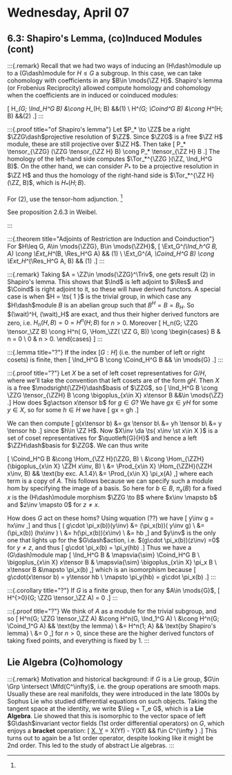 # Wednesday, April 07

## 6.3: Shapiro's Lemma, (co)Induced Modules (cont)

:::{.remark}
Recall that we had two ways of inducing an \(H\dash\)module up to a \(G\dash\)module for $H\leq G$ a subgroup.
In this case, we can take cohomology with coefficients in any $B\in \mods{\ZZ H}$.
Shapiro's lemma (or Frobenius Reciprocity) allowed compute homology and cohomology when the coefficients are in induced or coinduced modules:

\[
H_*(G; \Ind_H^G B) &\cong H_*(H; B) &&(1) \\
H^*(G; \Coind^G B) &\cong H^*(H; B) &&(2)
.\]
:::

:::{.proof title="of Shapiro's lemma"}
Let $P_* \to \ZZ$ be a right $\ZZG\dash$projective resolution of $\ZZ$.
Since $\ZZG$ is a free $\ZZ H$ module, these are still projective over $\ZZ H$.
Then take
\[
P_* \tensor_{\ZZG} (\ZZG \tensor_{\ZZ H} B) \cong P_* \tensor_{\ZZ H} B
.\]
The homology of the left-hand side computes $\Tor_*^{\ZZG }(\ZZ, \Ind_H^G B)$.
On the other hand, we can consider $P_*$ to be a projective resolution in $\ZZ H$ and thus the homology of the right-hand side is $\Tor_*^{\ZZ H}(\ZZ, B)$, which is $H_*(H; B)$.

For (2), use the tensor-hom adjunction.
[^see_prop]

[^see_prop]: 
See proposition 2.6.3 in Weibel.

:::

:::{.theorem title="Adjoints of Restriction are Induction and Coinduction"}
For $H\leq G, A\in \mods{\ZZG}, B\in \mods{\ZZH}$, 
\[
\Ext_G^*(\Ind_h^G B, A) \cong \Ext_H^*(B, \Res_H^G A) && (1) \\
\Ext_G^*(A, \Coind_H^G B) \cong \Ext_H^*(\Res_H^G A, B) && (1) 
.\]
:::

:::{.remark}
Taking $A = \ZZ\in \mods{\ZZG}^\Triv$, one gets result (2) in Shapiro's lemma.
This shows that $\Ind$ is left adjoint to $\Res$ and $\Coind$ is right adjoint to it, so these will have derived functors.
A special case is when $H = \ts{ 1 }$ is the trivial group, in which case any $H\dash$module $B$ is an abelian group such that $B^H = B = B_H$.
So $(\wait)^H, (\wait)_H$ are exact, and thus their higher derived functors are zero, i.e. $H_n(H, B) = 0 = H^n(H; B)$ for $n>0$.
Moreover 
\[
H_n(G; \ZZG \tensor_\ZZ B) \cong H^n( G, \Hom_\ZZ( \ZZ G, B))
\cong
\begin{cases}
B & n = 0 
\\
0 & n > 0.
\end{cases}
\]
:::

:::{.lemma title="?"}
If the index $[G: H]$ (i.e. the number of left or right cosets) is finite, then 
\[
\Ind_H^G B \cong \Coind_H^G B && \in \mods{G} 
.\]
:::

:::{.proof title="?"}
Let $X$ be a set of left coset representatives for $G/H$, where we'll take the convention that left cosets are of the form $gH$.
Then $X$ is a free $\modsright{\ZZH}\dash$basis of $\ZZG$, so
\[
\Ind_H^G B \cong \ZZG \tensor_{\ZZH} B \cong \bigoplus_{x\in X} x\tensor B &&\in \mods{\ZZ}
.\]
How does $g\actson x\tensor b$ for $g\in G$?
We have $gx\in yH$ for some $y\in X$, so for some $h\in H$ we have
\[
gx = gh
.\]

We can then compute
\[
g(x\tensor b)
&= 
gx \tensor b\\
&=
yh \tensor b\\
&=
y \tensor hb
.\]
since $h\in \ZZ H$.
Now $X\inv \da \ts{ x\inv \st x\in X }$ is a set of coset representatives for $\quotleft{G}{H}$ and hence a left $\ZZH\dash$basis for $\ZZG$.
We can thus write

\[
\Coind_H^G B 
&\cong \Hom_{\ZZ H}(\ZZG, B) \\
&\cong \Hom_{\ZZH}(\bigoplus_{x\in X} \ZZH x\inv, B) \\
&= \Prod_{x\in X} \Hom_{\ZZH}(\ZZH x\inv, B) && \text{by exc. A.1.4}\\
&= \Prod_{x\in X} \pi_x(A)
,\]
where each term is a copy of $A$.
This follows because we can specify such a module hom by specifying the image of a basis.
So here for $b\in B$, $\pi_x(B)$ for a fixed $x$ is the \(H\dash\)module morphism $\ZZG \to B$ where $x\inv \mapsto b$ and $z\inv \mapsto 0$ for $z\neq x$.

How does $G$ act on these homs?
Using wquation (??)
we have
\[
y\inv g = hx\inv 
,\]
and thus
\[
( g\cdot \pi_x(b))(y\inv) 
&= (\pi_x(b))( y\inv g) \\
&= (\pi_x(b)) (hx\inv ) \\
&= h(\pi_x(b))(x\inv) \\
&= hb
,\]
and $y\inv$ is the only one that lights up for the $G\dash$action, i.e. $(g\cdot \pi_x(b))(z\inv) =0$ for $y\neq z$, and thus
\[
g\cdot \pi_x(b) = \pi_y(hb)
.\]
Thus we have a \(G\dash\)module map
\[
\Ind_H^G B & \mapsvia{\sim}  \Coind_H^G B \\
\bigoplus_{x\in X} x\tensor B & \mapsvia{\sim} \bigoplus_{x\in X} \pi_x B \\
x\tensor B &\mapsto \pi_x(b)
,\]
which is an isomorphism because 
\[
g\cdot(x\tensor b) 
= y\tensor hb \\
\mapsto \pi_y(hb) 
= g\cdot \pi_x(b)
.\]
:::

:::{.corollary title="?"}
If $G$ is a finite group, then for any $A\in \mods{G}$,
\[
H^{>0}(G; \ZZG \tensor_\ZZ A) = 0 
.\]
:::

:::{.proof title="?"}
We think of $A$ as a module for the trivial subgroup, and so
\[
H^n(G; \ZZG \tensor_\ZZ A) 
&\cong H^n(G, \Ind_1^G A) \\
&\cong H^n(G; \Coind_1^G A) && \text{by the lemma} \\
&= H^n(1; A) && \text{by Shapiro's lemma} \\
&= 0
,\]
for $n>0$, since these are the higher derived functors of taking fixed points, and everything is fixed by 1.
:::

## Lie Algebra (Co)homology

:::{.remark}
Motivation and historical background: if $G$ is a Lie group, $G\in \Grp \intersect \Mfd(C^\infty)$, i.e. the group operations are smooth maps.
Usually these are real manifolds, they were introduced in the late 1800s by Sophus Lie who studied differential equations on such objects.
Taking the tangent space at the identity, we write $\lieg = T_e G$, which is a **Lie Algebra**.
Lie showed that this is isomorphic to the vector space of left $G\dash$invariant vector fields (1st order differential operators) on $G$, which enjoys a **bracket** operation:
\[
[X, Y](f) = X(Yf) - Y(Xf) && f\in C^{\infty }
.\]
This turns out to again be a 1st order operator, despite looking like it might be 2nd order.
This led to the study of abstract Lie algebras.
:::

